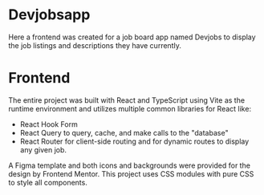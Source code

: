 # Devjobsapp
Here a frontend was created for a job board app named Devjobs to display the job listings and descriptions they have currently.

# Frontend
The entire project was built with React and TypeScript using Vite as the runtime environment and utilizes multiple common libraries for React like:
- React Hook Form
- React Query to query, cache, and make calls to the "database"
- React Router for client-side routing and for dynamic routes to display any given job.


A Figma template and both icons and backgrounds were provided for the design by Frontend Mentor.
This project uses CSS modules with pure CSS to style all components.
